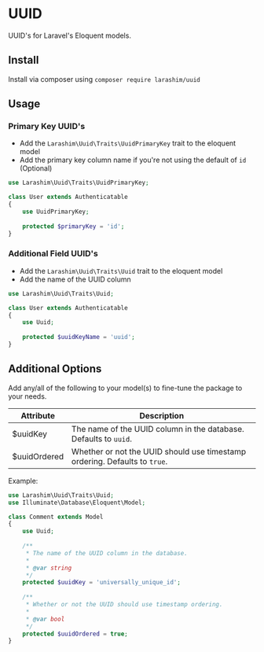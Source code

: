 # UUID
UUID's for Laravel's Eloquent models.

## Install
Install via composer using `composer require larashim/uuid`

## Usage

### Primary Key UUID's

- Add the `Larashim\Uuid\Traits\UuidPrimaryKey` trait to the eloquent model
- Add the primary key column name if you're not using the default of `id` (Optional)

```php
use Larashim\Uuid\Traits\UuidPrimaryKey;

class User extends Authenticatable
{
    use UuidPrimaryKey;
    
    protected $primaryKey = 'id';
}
```

### Additional Field UUID's

- Add the `Larashim\Uuid\Traits\Uuid` trait to the eloquent model
- Add the name of the UUID column
```php
use Larashim\Uuid\Traits\Uuid;

class User extends Authenticatable
{
    use Uuid;
    
    protected $uuidKeyName = 'uuid';
}
```

## Additional Options
Add any/all of the following to your model(s) to fine-tune the package to your needs.

| Attribute    | Description                                                                          |
-------------- | -------------------------------------------------------------------------------------|
| $uuidKey     | The name of the UUID column in the database. Defaults to `uuid`.                     |
| $uuidOrdered | Whether or not the UUID should use timestamp ordering. Defaults to `true`.           |

Example:

```php
use Larashim\Uuid\Traits\Uuid;
use Illuminate\Database\Eloquent\Model;

class Comment extends Model
{
    use Uuid;
    
    /**
     * The name of the UUID column in the database.
     *
     * @var string
     */
    protected $uuidKey = 'universally_unique_id';
    
    /**
     * Whether or not the UUID should use timestamp ordering.
     *
     * @var bool
     */
    protected $uuidOrdered = true;
}
```
